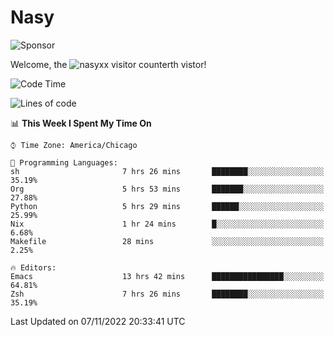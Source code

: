 # Nasy

<!--
<p align="center">
<img height="200" src="https://github-readme-stats.vercel.app/api?username=nasyxx&count_private=true&show_icons=true&theme=dracula&include_all_commits=true"/>
<img height="200" src="https://github-readme-stats.vercel.app/api/top-langs/?username=nasyxx&theme=dracula&hide=html,jupyter+notebook&count_private=true&show_icons=true"/>
</p>

  
----------------
-->

![Sponsor](https://img.shields.io/static/v1.svg?label=Sponsor&message=%E2%9D%A4&logo=GitHub&style=flat&color=pink)
 
Welcome, the ![nasyxx visitor counter](https://count.getloli.com/get/@nasyxx?theme=rule34)th vistor!
 
<!--START_SECTION:waka-->
![Code Time](http://img.shields.io/badge/Code%20Time-2%2C785%20hrs%2016%20mins-blue)

![Lines of code](https://img.shields.io/badge/From%20Hello%20World%20I%27ve%20Written-5%20Million%20lines%20of%20code-blue)

📊 **This Week I Spent My Time On** 

```text
⌚︎ Time Zone: America/Chicago

💬 Programming Languages: 
sh                       7 hrs 26 mins       ████████░░░░░░░░░░░░░░░░░   35.19% 
Org                      5 hrs 53 mins       ███████░░░░░░░░░░░░░░░░░░   27.88% 
Python                   5 hrs 29 mins       ██████░░░░░░░░░░░░░░░░░░░   25.99% 
Nix                      1 hr 24 mins        █░░░░░░░░░░░░░░░░░░░░░░░░   6.68% 
Makefile                 28 mins             ░░░░░░░░░░░░░░░░░░░░░░░░░   2.25%

🔥 Editors: 
Emacs                    13 hrs 42 mins      ████████████████░░░░░░░░░   64.81% 
Zsh                      7 hrs 26 mins       ████████░░░░░░░░░░░░░░░░░   35.19%

```


 Last Updated on 07/11/2022 20:33:41 UTC
<!--END_SECTION:waka-->

<!-- ![visitors](https://visitor-badge.laobi.icu/badge?page_id=nasyxx.nasyxx) -->
